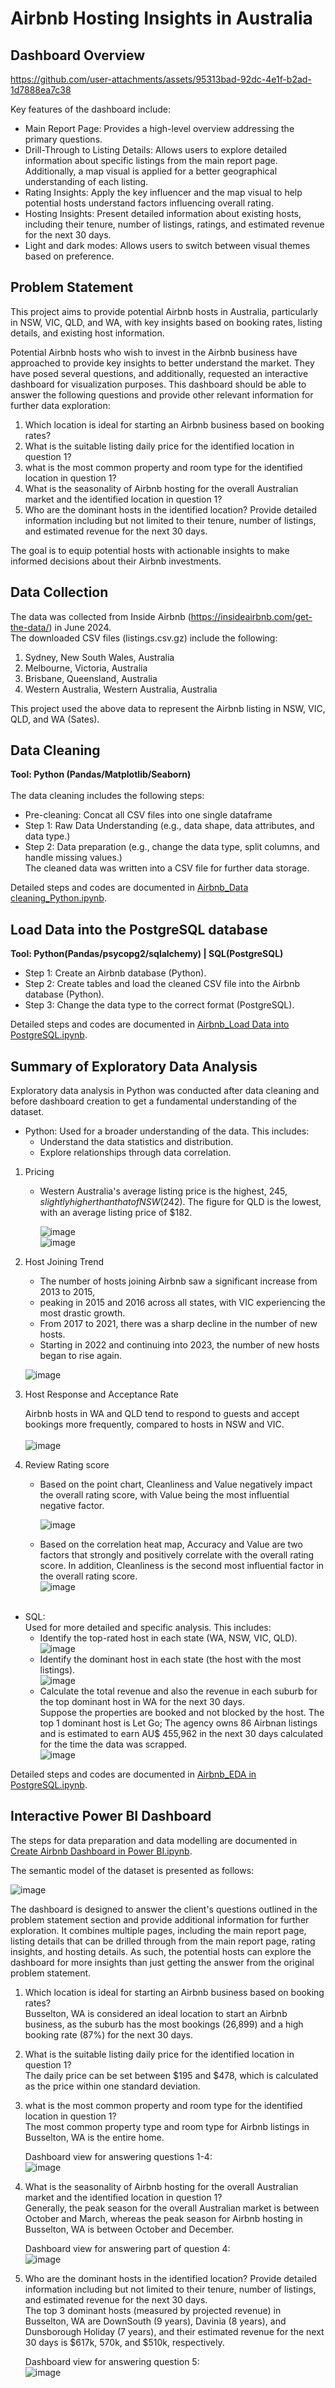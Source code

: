 # Airbnb Hosting Insights in Australia
 
## Dashboard Overview

https://github.com/user-attachments/assets/95313bad-92dc-4e1f-b2ad-1d7888ea7c38

Key features of the dashboard include: <br/>
- Main Report Page: Provides a high-level overview addressing the primary questions.
- Drill-Through to Listing Details: Allows users to explore detailed information about specific listings from the main report page. Additionally, a map visual is applied for a better geographical understanding of each listing.
- Rating Insights: Apply the key influencer and the map visual to help potential hosts understand factors influencing overall rating.
- Hosting Insights: Present detailed information about existing hosts, including their tenure, number of listings, ratings, and estimated revenue for the next 30 days.
- Light and dark modes: Allows users to switch between visual themes based on preference.

## Problem Statement

This project aims to provide potential Airbnb hosts in Australia, particularly in NSW, VIC, QLD, and WA, with key insights based on booking rates, listing details, and existing host information. <br/>

Potential Airbnb hosts who wish to invest in the Airbnb business have approached to provide key insights to better understand the market. They have posed several questions, and additionally, requested an interactive dashboard for visualization purposes. This dashboard should be able to answer the following questions and provide other relevant information for further data exploration: <br/>

1. Which location is ideal for starting an Airbnb business based on booking rates? <br/>
2. What is the suitable listing daily price for the identified location in question 1? 
3. what is the most common property and room type for the identified location in question 1? <br/>
4. What is the seasonality of Airbnb hosting for the overall Australian market and the identified location in question 1? <br/>
5. Who are the dominant hosts in the identified location? Provide detailed information including but not limited to their tenure, number of listings,
   and estimated revenue for the next 30 days. <br/>

The goal is to equip potential hosts with actionable insights to make informed decisions about their Airbnb investments. <br/> 

## Data Collection

The data was collected from Inside Airbnb (https://insideairbnb.com/get-the-data/) in June 2024. <br/>
The downloaded CSV files (listings.csv.gz) include the following: <br/>
1. Sydney, New South Wales, Australia <br/>
2. Melbourne, Victoria, Australia <br/>
3. Brisbane, Queensland, Australia <br/>
4. Western Australia, Western Australia, Australia <br/>

This project used the above data to represent the Airbnb listing in NSW, VIC, QLD, and WA (Sates).

## Data Cleaning

**Tool: Python (Pandas/Matplotlib/Seaborn)** <br/>
<br/>
The data cleaning includes the following steps:<br/>
- Pre-cleaning: Concat all CSV files into one single dataframe <br/>
- Step 1: Raw Data Understanding (e.g., data shape, data attributes, and data type.) <br/>
- Step 2: Data preparation (e.g., change the data type, split columns, and handle missing values.) <br/>
The cleaned data was written into a CSV file for further data storage.<br/>

Detailed steps and codes are documented in [Airbnb_Data cleaning_Python.ipynb](https://github.com/Brenda-Chuang/Airbnb-Hosting-in-Australia-Project/blob/main/Airbnb%20Hostig%20Analysis%20Project/Airbnb_Data%20cleaning_Python.ipynb).<br/>

## Load Data into the PostgreSQL database
**Tool: Python(Pandas/psycopg2/sqlalchemy) | SQL(PostgreSQL)**<br/>

- Step 1: Create an Airbnb database (Python).  <br/>
- Step 2: Create tables and load the cleaned CSV file into the Airbnb database (Python). <br/>
- Step 3: Change the data type to the correct format (PostgreSQL). <br/>

Detailed steps and codes are documented in [Airbnb_Load Data into PostgreSQL.ipynb](https://github.com/Brenda-Chuang/Airbnb-Hosting-in-Australia-Project/blob/main/Airbnb%20Hostig%20Analysis%20Project/Airbnb_Load%20data%20into%20PostgreSQL.ipynb).<br/>

## Summary of Exploratory Data Analysis <br/>
Exploratory data analysis in Python was conducted after data cleaning and before dashboard creation to get a fundamental understanding of the dataset. <br/>

- Python: Used for a broader understanding of the data. This includes: <br/>
  - Understand the data statistics and distribution. <br/>
  - Explore relationships through data correlation. <br/>

1. Pricing <br/>
   - Western Australia's average listing price is the highest, $245, slightly higher than that of NSW ($242).
     The figure for QLD is the lowest, with an average listing price of $182. 

     ![image](https://github.com/user-attachments/assets/8636042a-bcd7-476e-83ff-a87a585db748)
     <br/>
     ![image](https://github.com/user-attachments/assets/28e9ff6b-bf8b-449a-89d3-3b392d3d5428) 

2. Host Joining Trend <br/>
   - The number of hosts joining Airbnb saw a significant increase from 2013 to 2015,
   - peaking in 2015 and 2016 across all states, with VIC experiencing the most drastic growth.
   - From 2017 to 2021, there was a sharp decline in the number of new hosts.
   - Starting in 2022 and continuing into 2023, the number of new hosts began to rise again. <br/>
   
   ![image](https://github.com/user-attachments/assets/4ced4bb2-06b9-4d27-a2f1-9bfacdc5d1fe) <br/>
   
3. Host Response and Acceptance Rate <br/>
  
   Airbnb hosts in WA and QLD tend to respond to guests and accept bookings more frequently, compared to hosts in NSW and VIC. <br/>
   <br/>
   ![image](https://github.com/user-attachments/assets/17b636dc-b3c6-4a3d-8039-a08c3868f4fd) <br/>
  
4. Review Rating score <br/>
  
   - Based on the point chart, Cleanliness and Value negatively impact the overall rating score, with Value being the most influential negative factor.
   
     ![image](https://github.com/user-attachments/assets/b9b55e74-1b07-4d44-bb2e-25ceaebf2b2a) 
  
   - Based on the correlation heat map, Accuracy and Value are two factors that strongly and positively correlate with the overall rating score.
     In addition, Cleanliness is the second most influential factor in the overall rating score. 
     <br/>
     ![image](https://github.com/user-attachments/assets/26462ccf-77b6-4df2-a39b-b1ecaa633375) <br/>
     <br/>

- SQL: <br/>
  Used for more detailed and specific analysis. This includes: <br/>
  - Identify the top-rated host in each state (WA, NSW, VIC, QLD).<br/>
    ![image](https://github.com/user-attachments/assets/1a7607d9-4000-48db-bf74-c5855cafd610)
    <br/>
  - Identify the dominant host in each state (the host with the most listings).<br/>
    ![image](https://github.com/user-attachments/assets/7914d4f1-5e37-4836-9461-0efbc3a88c17)
    <br/>
  - Calculate the total revenue and also the revenue in each suburb for the top dominant host in WA for the next 30 days.<br/>
    Suppose the properties are booked and not blocked by the host. The top 1 dominant host is Let Go; The agency owns 86 Airbnan listings
	   and is estimated to earn AU$ 455,962 in the next 30 days calculated for the time the data was scrapped. <br/>
    ![image](https://github.com/user-attachments/assets/f9682c6b-0395-4ae8-af31-bfedcb2f7e3b)
    <br/>

Detailed steps and codes are documented in [Airbnb_EDA in PostgreSQL.ipynb](https://github.com/Brenda-Chuang/Airbnb-Hosting-in-Australia-Project/blob/main/Airbnb%20Hostig%20Analysis%20Project/Airbnb_EDA%20in%20PostgreSQL.sql).<br/>


## Interactive Power BI Dashboard

The steps for data preparation and data modelling are documented in [Create Airbnb Dashboard in Power BI.ipynb](https://github.com/Brenda-Chuang/Airbnb-Hosting-in-Australia-Project/blob/main/Create%20Airbnb%20Dashboard%20in%20Power%20BI).<br/>

The semantic model of the dataset is presented as follows: <br/>

![image](https://github.com/user-attachments/assets/ba155c07-d663-4ec1-b38f-71dc8b1a3214)
<br/>

The dashboard is designed to answer the client's questions outlined in the problem statement section and provide additional information for further exploration. 
It combines multiple pages, including the main report page, listing details that can be drilled through from the main report page, rating insights, and hosting details. 
As such, the potential hosts can explore the dashboard for more insights than just getting the answer from the original problem statement. <br/>

1. Which location is ideal for starting an Airbnb business based on booking rates? <br/>
   Busselton, WA is considered an ideal location to start an Airbnb business, as the suburb has the most bookings (26,899) and a high booking rate (87%) for the next 30 days. <br/>
2. What is the suitable listing daily price for the identified location in question 1?  <br/>
   The daily price can be set between $195 and $478, which is calculated as the price within one standard deviation. <br/>
3. what is the most common property and room type for the identified location in question 1? <br/>
   The most common property type and room type for Airbnb listings in Busselton, WA is the entire home. <br/>

   Dashboard view for answering questions 1-4: <br/>
   ![image](https://github.com/user-attachments/assets/5b85822b-22fd-4303-bf90-979f2a6e48ea)

4. What is the seasonality of Airbnb hosting for the overall Australian market and the identified location in question 1? <br/>
   Generally, the peak season for the overall Australian market is between October and March, whereas the peak season for Airbnb hosting in Busselton, WA is between October and December. <br/>

   Dashboard view for answering part of question 4: <br/>
   ![image](https://github.com/user-attachments/assets/cbcfec25-2246-403e-ade0-0352cca84c27)

5. Who are the dominant hosts in the identified location? Provide detailed information including but not limited to their tenure, number of listings,
   and estimated revenue for the next 30 days. <br/>
   The top 3 dominant hosts (measured by projected revenue) in Busselton, WA are DownSouth (9 years), Davinia (8 years), and Dunsborough Holiday (7 years), and their estimated revenue for the next 30 days is $617k, 570k, and $510k, respectively. <br/>

   Dashboard view for answering question 5: <br/>
   ![image](https://github.com/user-attachments/assets/9a5d4456-89fa-4fcd-ba89-0d88e2f2a446)




